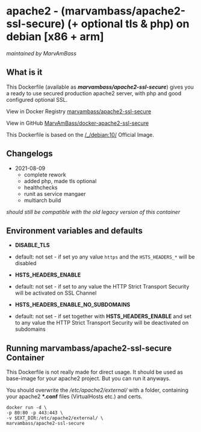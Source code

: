# apache2 - (marvambass/apache2-ssl-secure) (+ optional tls & php) on debian [x86 + arm]

_maintained by MarvAmBass_

## What is it

This Dockerfile (available as ___marvambass/apache2-ssl-secure___) gives you a ready to use secured production apache2 server, with php and good configured optional SSL.

View in Docker Registry [marvambass/apache2-ssl-secure](https://hub.docker.com/r/marvambass/apache2-ssl-secure)

View in GitHub [MarvAmBass/docker-apache2-ssl-secure](https://github.com/MarvAmBass/docker-apache2-ssl-secure)

This Dockerfile is based on the [/_/debian:10/](https://registry.hub.docker.com/_/debian/) Official Image.

## Changelogs

* 2021-08-09
    * complete rework
    * added php, made tls optional
    * healthchecks
    * runit as service mangaer
    * multiarch build

_should still be compatible with the old legacy version of this container_

## Environment variables and defaults

* __DISABLE\_TLS__
 * default: not set - if set yo any value `https` and the `HSTS_HEADERS_*` will be disabled

* __HSTS\_HEADERS\_ENABLE__
 * default: not set - if set to any value the HTTP Strict Transport Security will be activated on SSL Channel

* __HSTS\_HEADERS\_ENABLE\_NO\_SUBDOMAINS__
 * default: not set - if set together with __HSTS\_HEADERS\_ENABLE__ and set to any value the HTTP Strict Transport Security will be deactivated on subdomains


## Running marvambass/apache2-ssl-secure Container

This Dockerfile is not really made for direct usage. It should be used as base-image for your apache2 project. But you can run it anyways.

You should overwrite the _/etc/apache2/external/_ with a folder, containing your apache2 __\*.conf__ files (VirtualHosts etc.) and certs.

    docker run -d \
    -p 80:80 -p 443:443 \
    -v $EXT_DIR:/etc/apache2/external/ \
    marvambass/apache2-ssl-secure

